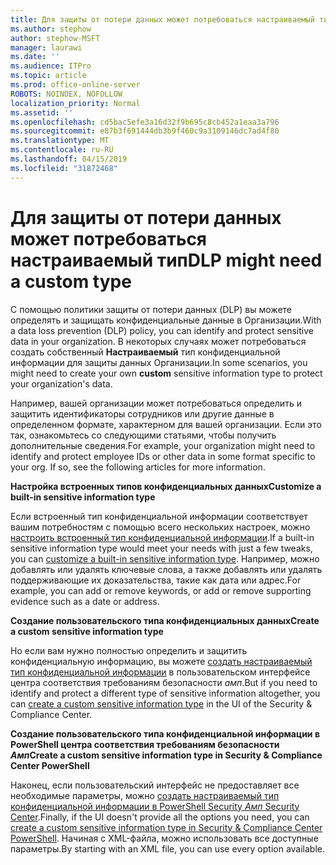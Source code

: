 ```yaml
---
title: Для защиты от потери данных может потребоваться настраиваемый тип
ms.author: stephow
author: stephow-MSFT
manager: laurawi
ms.date: ''
ms.audience: ITPro
ms.topic: article
ms.prod: office-online-server
ROBOTS: NOINDEX, NOFOLLOW
localization_priority: Normal
ms.assetid: ''
ms.openlocfilehash: cd5bac5efe3a16d32f9b695c8cb452a1eaa3a796
ms.sourcegitcommit: e87b3f691444db3b9f460c9a3109146dc7ad4f80
ms.translationtype: MT
ms.contentlocale: ru-RU
ms.lasthandoff: 04/15/2019
ms.locfileid: "31872468"
---
```

# <a name="dlp-might-need-a-custom-type"></a><span data-ttu-id="6d95c-102">Для защиты от потери данных может потребоваться настраиваемый тип</span><span class="sxs-lookup"><span data-stu-id="6d95c-102">DLP might need a custom type</span></span>

<span data-ttu-id="6d95c-103">С помощью политики защиты от потери данных (DLP) вы можете определять и защищать конфиденциальные данные в Организации.</span><span class="sxs-lookup"><span data-stu-id="6d95c-103">With a data loss prevention (DLP) policy, you can identify and protect sensitive data in your organization.</span></span> <span data-ttu-id="6d95c-104">В некоторых случаях может потребоваться создать собственный **Настраиваемый** тип конфиденциальной информации для защиты данных Организации.</span><span class="sxs-lookup"><span data-stu-id="6d95c-104">In some scenarios, you might need to create your own **custom** sensitive information type to protect your organization's data.</span></span>

<span data-ttu-id="6d95c-105">Например, вашей организации может потребоваться определить и защитить идентификаторы сотрудников или другие данные в определенном формате, характерном для вашей организации. Если это так, ознакомьтесь со следующими статьями, чтобы получить дополнительные сведения.</span><span class="sxs-lookup"><span data-stu-id="6d95c-105">For example, your organization might need to identify and protect employee IDs or other data in some format specific to your org. If so, see the following articles for more information.</span></span> 
  
 <span data-ttu-id="6d95c-106">**Настройка встроенных типов конфиденциальных данных**</span><span class="sxs-lookup"><span data-stu-id="6d95c-106">**Customize a built-in sensitive information type**</span></span>
  
<span data-ttu-id="6d95c-107">Если встроенный тип конфиденциальной информации соответствует вашим потребностям с помощью всего нескольких настроек, можно [настроить встроенный тип конфиденциальной информации](https://docs.microsoft.com/en-us/office365/securitycompliance/customize-a-built-in-sensitive-information-type).</span><span class="sxs-lookup"><span data-stu-id="6d95c-107">If a built-in sensitive information type would meet your needs with just a few tweaks, you can [customize a built-in sensitive information type](https://docs.microsoft.com/en-us/office365/securitycompliance/customize-a-built-in-sensitive-information-type).</span></span> <span data-ttu-id="6d95c-108">Например, можно добавлять или удалять ключевые слова, а также добавлять или удалять поддерживающие их доказательства, такие как дата или адрес.</span><span class="sxs-lookup"><span data-stu-id="6d95c-108">For example, you can add or remove keywords, or add or remove supporting evidence such as a date or address.</span></span>
  
 <span data-ttu-id="6d95c-109">**Создание пользовательского типа конфиденциальных данных**</span><span class="sxs-lookup"><span data-stu-id="6d95c-109">**Create a custom sensitive information type**</span></span>
  
<span data-ttu-id="6d95c-110">Но если вам нужно полностью определить и защитить конфиденциальную информацию, вы можете [создать настраиваемый тип конфиденциальной информации](https://docs.microsoft.com/en-us/office365/securitycompliance/create-a-custom-sensitive-information-type) в пользовательском интерфейсе центра соответствия требованиям безопасности _амп_.</span><span class="sxs-lookup"><span data-stu-id="6d95c-110">But if you need to identify and protect a different type of sensitive information altogether, you can [create a custom sensitive information type](https://docs.microsoft.com/en-us/office365/securitycompliance/create-a-custom-sensitive-information-type) in the UI of the Security & Compliance Center.</span></span> 
  
<span data-ttu-id="6d95c-111">**Создание пользовательского типа конфиденциальной информации в PowerShell центра соответствия требованиям безопасности _Амп_**</span><span class="sxs-lookup"><span data-stu-id="6d95c-111">**Create a custom sensitive information type in Security & Compliance Center PowerShell**</span></span>

<span data-ttu-id="6d95c-112">Наконец, если пользовательский интерфейс не предоставляет все необходимые параметры, можно [создать настраиваемый тип конфиденциальной информации в PowerShell Security _Амп_ Security Center](https://docs.microsoft.com/en-us/office365/securitycompliance/create-a-custom-sensitive-information-type-in-scc-powershell).</span><span class="sxs-lookup"><span data-stu-id="6d95c-112">Finally, if the UI doesn't provide all the options you need, you can [create a custom sensitive information type in Security & Compliance Center PowerShell](https://docs.microsoft.com/en-us/office365/securitycompliance/create-a-custom-sensitive-information-type-in-scc-powershell).</span></span> <span data-ttu-id="6d95c-113">Начиная с XML-файла, можно использовать все доступные параметры.</span><span class="sxs-lookup"><span data-stu-id="6d95c-113">By starting with an XML file, you can use every option available.</span></span>

    
